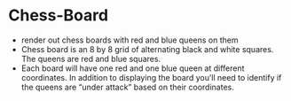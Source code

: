# Chess-Board

- render out chess boards with red and blue queens on them
- Chess board is an 8 by 8 grid of alternating black and white squares. The queens are red and blue squares.
- Each board will have one red and one blue queen at different coordinates. In addition to displaying the board you’ll need to identify if the queens are “under attack” based on their coordinates.